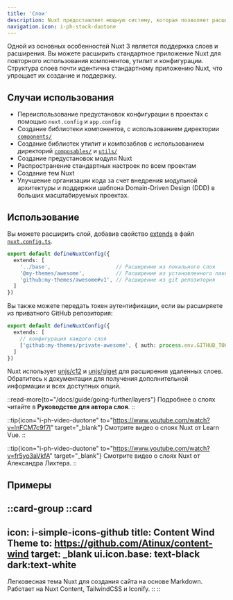 ```yaml
---
title: 'Слои'
description: Nuxt предоставляет мощную систему, которая позволяет расширять файлы по умолчанию, конфигурацию и многое другое.
navigation.icon: i-ph-stack-duotone
---
```


Одной из основных особенностей Nuxt 3 является поддержка слоев и расширения. Вы можете расширить стандартное приложение Nuxt для повторного использования компонентов, утилит и конфигурации. Структура слоев почти идентична стандартному приложению Nuxt, что упрощает их создание и поддержку.

## Случаи использования

- Переиспользование предустановок конфигурации в проектах с помощью `nuxt.config` и `app.config`
- Создание библиотеки компонентов, с использованием директории [`components/`](/docs/guide/directory-structure/components)
- Создание библиотек утилит и композаблов с использованием директорий [`composables/`](/docs/guide/directory-structure/composables) и [`utils/`](/docs/guide/directory-structure/utils)
- Создание предустановок модуля Nuxt
- Распространение стандартных настроек по всем проектам
- Создание тем Nuxt
- Улучшение организации кода за счет внедрения модульной архитектуры и поддержки шаблона Domain-Driven Design (DDD) в больших масштабируемых проектах.

## Использование

Вы можете расширить слой, добавив свойство [extends](/docs/api/nuxt-config#extends) в файл [`nuxt.config.ts`](/docs/guide/directory-structure/nuxt-config).

```ts [nuxt.config.ts]
export default defineNuxtConfig({
  extends: [
    '../base',                     // Расширение из локального слоя
    '@my-themes/awesome',          // Расширение из установленного пакета npm
    'github:my-themes/awesome#v1', // Расширение из git репозитория
  ]
})
```

Вы также можете передать токен аутентификации, если вы расширяете из приватного GitHub репозитория:

```ts [nuxt.config.ts]
export default defineNuxtConfig({
  extends: [
    // конфигурация каждого слоя
    ['github:my-themes/private-awesome', { auth: process.env.GITHUB_TOKEN }]
  ]
})
```

Nuxt использует [unjs/c12](https://c12.unjs.io) и [unjs/giget](https://giget.unjs.io) для расширения удаленных слоев. Обратитесь к документации для получения дополнительной информации и всех доступных опций.

::read-more{to="/docs/guide/going-further/layers"}
Подробнее о слоях читайте в **Руководстве для автора слоя**.
::

::tip{icon="i-ph-video-duotone" to="https://www.youtube.com/watch?v=lnFCM7c9f7I" target="_blank"}
Смотрите видео о слоях Nuxt от Learn Vue.
::

::tip{icon="i-ph-video-duotone" to="https://www.youtube.com/watch?v=fr5yo3aVkfA" target="_blank"}
Смотрите видео о слоях Nuxt от Александра Лихтера.
::

## Примеры

::card-group
  ::card
  ---
  icon: i-simple-icons-github
  title: Content Wind Theme
  to: https://github.com/Atinux/content-wind
  target: _blank
  ui.icon.base: text-black dark:text-white
  ---
  Легковесная тема Nuxt для создания сайта на основе Markdown. Работает на Nuxt Content, TailwindCSS и Iconify.
  ::
::

